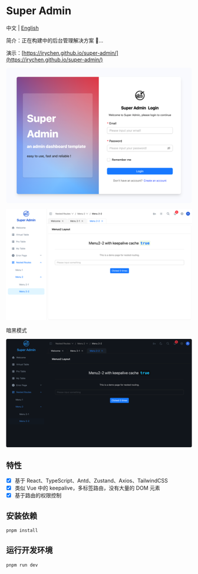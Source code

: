# Super Admin

中文 | [English](./README.md)

简介：正在构建中的后台管理解决方案 🔨...

演示：[https://irychen.github.io/super-admin/](https://irychen.github.io/super-admin/)

![demo](./images/admin_login.png)

![demo](./images/admin_nested.png)

暗黑模式

![demo](./images/admin_nested_dark.png)

## 特性

-   [x] 基于 React、TypeScript、Antd、Zustand、Axios、TailwindCSS
-   [x] 类似 Vue 中的 keepalive，多标签路由，没有大量的 DOM 元素
-   [x] 基于路由的权限控制

## 安装依赖

```bash
pnpm install
```

## 运行开发环境

```bash
pnpm run dev
```
